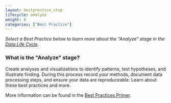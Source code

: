 ```yaml
---
layout: bestpractice_step
lifecycle: analyze
weight: 8
categories: ["Best Practice"]
---
```


*Select a Best Practice below to learn more about the "Analyze" stage in the <a href="https://www.dataone.org/data-life-cycle" target="_blank">Data Life Cycle</a>.*

### What is the "Analyze" stage?

Create analyses and visualizations to identify patterns, test hypotheses, and illustrate finding. During this process record your methods, document data processing steps, and ensure your data are reproduceable. Learn about these best practices and more.

More information can be found in the <a href="https://www.dataone.org/sites/all/documents/DataONE_BP_Primer_020212.pdf" target="_blank">Best Practices Primer</a>.
